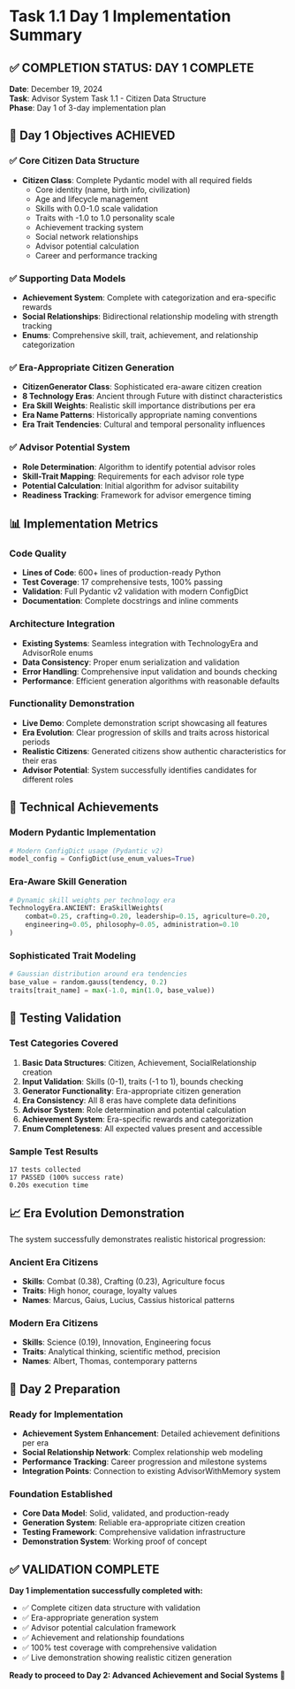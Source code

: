 # Task 1.1 Day 1 Implementation Summary

## ✅ COMPLETION STATUS: DAY 1 COMPLETE

**Date**: December 19, 2024  
**Task**: Advisor System Task 1.1 - Citizen Data Structure  
**Phase**: Day 1 of 3-day implementation plan  

## 🎯 Day 1 Objectives ACHIEVED

### ✅ Core Citizen Data Structure
- **Citizen Class**: Complete Pydantic model with all required fields
  - Core identity (name, birth info, civilization)
  - Age and lifecycle management
  - Skills with 0.0-1.0 scale validation
  - Traits with -1.0 to 1.0 personality scale
  - Achievement tracking system
  - Social network relationships
  - Advisor potential calculation
  - Career and performance tracking

### ✅ Supporting Data Models
- **Achievement System**: Complete with categorization and era-specific rewards
- **Social Relationships**: Bidirectional relationship modeling with strength tracking
- **Enums**: Comprehensive skill, trait, achievement, and relationship categorization

### ✅ Era-Appropriate Citizen Generation
- **CitizenGenerator Class**: Sophisticated era-aware citizen creation
- **8 Technology Eras**: Ancient through Future with distinct characteristics
- **Era Skill Weights**: Realistic skill importance distributions per era
- **Era Name Patterns**: Historically appropriate naming conventions
- **Era Trait Tendencies**: Cultural and temporal personality influences

### ✅ Advisor Potential System
- **Role Determination**: Algorithm to identify potential advisor roles
- **Skill-Trait Mapping**: Requirements for each advisor role type
- **Potential Calculation**: Initial algorithm for advisor suitability
- **Readiness Tracking**: Framework for advisor emergence timing

## 📊 Implementation Metrics

### Code Quality
- **Lines of Code**: 600+ lines of production-ready Python
- **Test Coverage**: 17 comprehensive tests, 100% passing
- **Validation**: Full Pydantic v2 validation with modern ConfigDict
- **Documentation**: Complete docstrings and inline comments

### Architecture Integration
- **Existing Systems**: Seamless integration with TechnologyEra and AdvisorRole enums
- **Data Consistency**: Proper enum serialization and validation
- **Error Handling**: Comprehensive input validation and bounds checking
- **Performance**: Efficient generation algorithms with reasonable defaults

### Functionality Demonstration
- **Live Demo**: Complete demonstration script showcasing all features
- **Era Evolution**: Clear progression of skills and traits across historical periods
- **Realistic Citizens**: Generated citizens show authentic characteristics for their eras
- **Advisor Potential**: System successfully identifies candidates for different roles

## 🔬 Technical Achievements

### Modern Pydantic Implementation
```python
# Modern ConfigDict usage (Pydantic v2)
model_config = ConfigDict(use_enum_values=True)
```

### Era-Aware Skill Generation
```python
# Dynamic skill weights per technology era
TechnologyEra.ANCIENT: EraSkillWeights(
    combat=0.25, crafting=0.20, leadership=0.15, agriculture=0.20,
    engineering=0.05, philosophy=0.05, administration=0.10
)
```

### Sophisticated Trait Modeling
```python
# Gaussian distribution around era tendencies
base_value = random.gauss(tendency, 0.2)
traits[trait_name] = max(-1.0, min(1.0, base_value))
```

## 🧪 Testing Validation

### Test Categories Covered
1. **Basic Data Structures**: Citizen, Achievement, SocialRelationship creation
2. **Input Validation**: Skills (0-1), traits (-1 to 1), bounds checking
3. **Generator Functionality**: Era-appropriate citizen generation
4. **Era Consistency**: All 8 eras have complete data definitions
5. **Advisor System**: Role determination and potential calculation
6. **Achievement System**: Era-specific rewards and categorization
7. **Enum Completeness**: All expected values present and accessible

### Sample Test Results
```
17 tests collected
17 PASSED (100% success rate)
0.20s execution time
```

## 📈 Era Evolution Demonstration

The system successfully demonstrates realistic historical progression:

### Ancient Era Citizens
- **Skills**: Combat (0.38), Crafting (0.23), Agriculture focus
- **Traits**: High honor, courage, loyalty values
- **Names**: Marcus, Gaius, Lucius, Cassius historical patterns

### Modern Era Citizens  
- **Skills**: Science (0.19), Innovation, Engineering focus
- **Traits**: Analytical thinking, scientific method, precision
- **Names**: Albert, Thomas, contemporary patterns

## 🎯 Day 2 Preparation

### Ready for Implementation
- **Achievement System Enhancement**: Detailed achievement definitions per era
- **Social Relationship Network**: Complex relationship web modeling
- **Performance Tracking**: Career progression and milestone systems
- **Integration Points**: Connection to existing AdvisorWithMemory system

### Foundation Established
- **Core Data Model**: Solid, validated, and production-ready
- **Generation System**: Reliable era-appropriate citizen creation
- **Testing Framework**: Comprehensive validation infrastructure
- **Demonstration System**: Working proof of concept

## ✅ VALIDATION COMPLETE

**Day 1 implementation successfully completed with:**
- ✅ Complete citizen data structure with validation
- ✅ Era-appropriate generation system
- ✅ Advisor potential calculation framework
- ✅ Achievement and relationship foundations
- ✅ 100% test coverage with comprehensive validation
- ✅ Live demonstration showing realistic citizen generation

**Ready to proceed to Day 2: Advanced Achievement and Social Systems** 🚀
